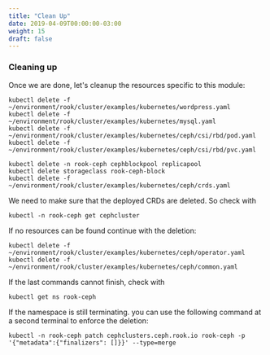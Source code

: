 ```yaml
---
title: "Clean Up"
date: 2019-04-09T00:00:00-03:00
weight: 15
draft: false
---
```

### Cleaning up

Once we are done, let's cleanup the resources specific to this module:

```
kubectl delete -f ~/environment/rook/cluster/examples/kubernetes/wordpress.yaml
kubectl delete -f ~/environment/rook/cluster/examples/kubernetes/mysql.yaml
kubectl delete -f ~/environment/rook/cluster/examples/kubernetes/ceph/csi/rbd/pod.yaml
kubectl delete -f ~/environment/rook/cluster/examples/kubernetes/ceph/csi/rbd/pvc.yaml 

kubectl delete -n rook-ceph cephblockpool replicapool
kubectl delete storageclass rook-ceph-block
kubectl delete -f ~/environment/rook/cluster/examples/kubernetes/ceph/crds.yaml 
```

We need to make sure that the deployed CRDs are deleted. So check with

```
kubectl -n rook-ceph get cephcluster
```

If no resources can be found continue with the deletion: 

```
kubectl delete -f ~/environment/rook/cluster/examples/kubernetes/ceph/operator.yaml
kubectl delete -f ~/environment/rook/cluster/examples/kubernetes/ceph/common.yaml 
```

If the last commands cannot finish, check with 

```
kubectl get ns rook-ceph 
```

If the namespace is still terminating. you can use the following command at a second terminal to enforce the deletion:

```
kubectl -n rook-ceph patch cephclusters.ceph.rook.io rook-ceph -p '{"metadata":{"finalizers": []}}' --type=merge
```
